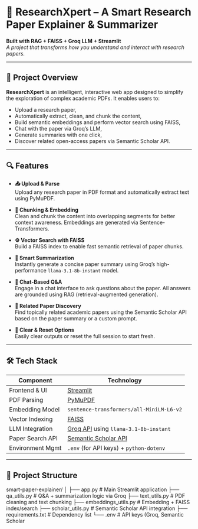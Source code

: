# 📄 ResearchXpert – A Smart Research Paper Explainer & Summarizer

**Built with RAG + FAISS + Groq LLM + Streamlit**  
*A project that transforms how you understand and interact with research papers.*

---

## 🚀 Project Overview

**ResearchXpert** is an intelligent, interactive web app designed to simplify the exploration of complex academic PDFs. It enables users to:

- Upload a research paper,
- Automatically extract, clean, and chunk the content,
- Build semantic embeddings and perform vector search using FAISS,
- Chat with the paper via Groq’s LLM,
- Generate summaries with one click,
- Discover related open-access papers via Semantic Scholar API.

---

## 🔍 Features

- **📤 Upload & Parse**  
  Upload any research paper in PDF format and automatically extract text using PyMuPDF.

- **🧩 Chunking & Embedding**  
  Clean and chunk the content into overlapping segments for better context awareness. Embeddings are generated via Sentence-Transformers.

- **⚙️ Vector Search with FAISS**  
  Build a FAISS index to enable fast semantic retrieval of paper chunks.

- **📝 Smart Summarization**  
  Instantly generate a concise paper summary using Groq’s high-performance `llama-3.1-8b-instant` model.

- **💬 Chat-Based Q&A**  
  Engage in a chat interface to ask questions about the paper. All answers are grounded using RAG (retrieval-augmented generation).

- **📖 Related Paper Discovery**  
  Find topically related academic papers using the Semantic Scholar API based on the paper summary or a custom prompt.

- **🔄 Clear & Reset Options**  
  Easily clear outputs or reset the full session to start fresh.

---

## 🛠️ Tech Stack

| Component             | Technology                                 |
|----------------------|---------------------------------------------|
| Frontend & UI        | [Streamlit](https://streamlit.io)           |
| PDF Parsing          | [PyMuPDF](https://pymupdf.readthedocs.io)   |
| Embedding Model      | `sentence-transformers/all-MiniLM-L6-v2`    |
| Vector Indexing      | [FAISS](https://github.com/facebookresearch/faiss) |
| LLM Integration      | [Groq API](https://console.groq.com) using `llama-3.1-8b-instant` |
| Paper Search API     | [Semantic Scholar API](https://api.semanticscholar.org) |
| Environment Mgmt     | `.env` (for API keys) + `python-dotenv`     |

---

## 📁 Project Structure

smart-paper-explainer/
│
├── app.py # Main Streamlit application
├── qa_utils.py # Q&A + summarization logic via Groq
├── text_utils.py # PDF cleaning and text chunking
├── embeddings_utils.py # Embedding + FAISS index/search
├── scholar_utils.py # Semantic Scholar API integration
├── requirements.txt # Dependency list
└── .env # API keys (Groq, Semantic Scholar